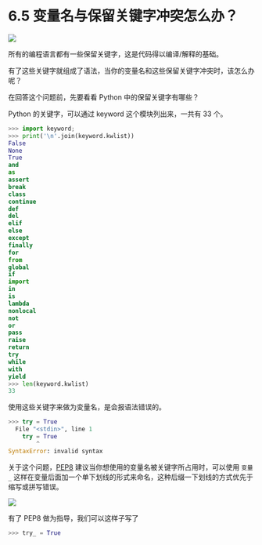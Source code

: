 # 6.5 变量名与保留关键字冲突怎么办？

![](http://image.iswbm.com/20200804124133.png)

所有的编程语言都有一些保留关键字，这是代码得以编译/解释的基础。

有了这些关键字就组成了语法，当你的变量名和这些保留关键字冲突时，该怎么办呢？

在回答这个问题前，先要看看 Python 中的保留关键字有哪些？

Python 的关键字，可以通过 keyword 这个模块列出来，一共有 33 个。

```python
>>> import keyword;
>>> print('\n'.join(keyword.kwlist))
False
None
True
and
as
assert
break
class
continue
def
del
elif
else
except
finally
for
from
global
if
import
in
is
lambda
nonlocal
not
or
pass
raise
return
try
while
with
yield
>>> len(keyword.kwlist)
33
```

使用这些关键字来做为变量名，是会报语法错误的。

```python
>>> try = True
  File "<stdin>", line 1
    try = True
        ^
SyntaxError: invalid syntax
```

关于这个问题，[PEP8](https://www.python.org/dev/peps/pep-0008/) 建议当你想使用的变量名被关键字所占用时，可以使用 `变量_` 这样在变量后面加一个单下划线的形式来命名，这种后缀一下划线的方式优先于缩写或拼写错误。

![](http://image.iswbm.com/20200823203106.png)

有了 PEP8 做为指导，我们可以这样子写了

```python
>>> try_ = True
```



